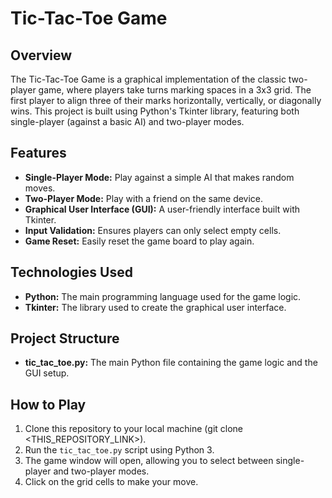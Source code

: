 # Tic-Tac-Toe Game

## Overview
The Tic-Tac-Toe Game is a graphical implementation of the classic two-player game, where players take turns marking spaces in a 3x3 grid. The first player to align three of their marks horizontally, vertically, or diagonally wins. This project is built using Python's Tkinter library, featuring both single-player (against a basic AI) and two-player modes.

## Features
- **Single-Player Mode:** Play against a simple AI that makes random moves.
- **Two-Player Mode:** Play with a friend on the same device.
- **Graphical User Interface (GUI):** A user-friendly interface built with Tkinter.
- **Input Validation:** Ensures players can only select empty cells.
- **Game Reset:** Easily reset the game board to play again.

## Technologies Used
- **Python:** The main programming language used for the game logic.
- **Tkinter:** The library used to create the graphical user interface.

## Project Structure
- **tic_tac_toe.py:** The main Python file containing the game logic and the GUI setup.

## How to Play
1. Clone this repository to your local machine (git clone <THIS_REPOSITORY_LINK>).
2. Run the `tic_tac_toe.py` script using Python 3.
3. The game window will open, allowing you to select between single-player and two-player modes.
4. Click on the grid cells to make your move.
